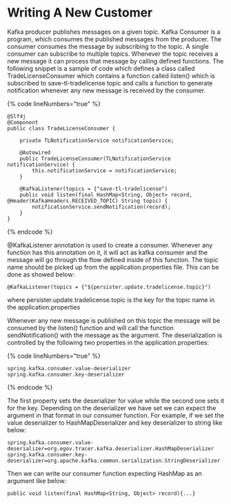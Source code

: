 # Writing A New Customer

Kafka producer publishes messages on a given topic. Kafka Consumer is a program, which consumes the published messages from the producer. The consumer consumes the message by subscribing to the topic. A single consumer can subscribe to multiple topics. Whenever the topic receives a new message it can process that message by calling defined functions. The following snippet is a sample of code which defines a class called TradeLicenseConsumer which contains a function called listen() which is subscribed to save-tl-tradelicense topic and calls a function to generate notification whenever any new message is received by the consumer.

{% code lineNumbers="true" %}
```
@Slf4j
@Component
public class TradeLicenseConsumer {

    private TLNotificationService notificationService;

    @Autowired
    public TradeLicenseConsumer(TLNotificationService notificationService) {
        this.notificationService = notificationService;
    }

    @KafkaListener(topics = {"save-tl-tradelicense")
    public void listen(final HashMap<String, Object> record, @Header(KafkaHeaders.RECEIVED_TOPIC) String topic) {
        notificationService.sendNotification(record);
    }
}
```
{% endcode %}

@KafkaListener annotation is used to create a consumer. Whenever any function has this annotation on it, it will act as kafka consumer and the message will go through the flow defined inside of this function. The topic name should be picked up from the application.properties file. This can be done as showed below:

```
@KafkaListener(topics = {"${persister.update.tradelicense.topic}")
```

where persister.update.tradelicense.topic is the key for the topic name in the application.properties

Whenever any new message is published on this topic the message will be consumed by the listen() function and will call the function sendNotification() with the message as the argument. The deserialization is controlled by the following two properties in the application.properties:

{% code lineNumbers="true" %}
```
spring.kafka.consumer.value-deserializer
spring.kafka.consumer.key-deserializer
```
{% endcode %}

The first property sets the deserializer for value while the second one sets it for the key. Depending on the deserializer we have set we can expect the argument in that format in our consumer function. For example, if we set the value deserializer to HashMapDeserializer and key deserializer to string like below:

```
spring.kafka.consumer.value-deserializer=org.egov.tracer.kafka.deserializer.HashMapDeserializer
spring.kafka.consumer.key-deserializer=org.apache.kafka.common.serialization.StringDeserializer
```

Then we can write our consumer function expecting HashMap as an argument like below:

```
public void listen(final HashMap<String, Object> record){...}
```

